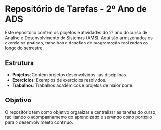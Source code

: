 # Repositório de Tarefas - 2º Ano de ADS

Este repositório contém os projetos e atividades do 2º ano do curso de Análise e Desenvolvimento de Sistemas (AMS). Aqui são armazenados os exercícios práticos, trabalhos e desafios de programação realizados ao longo do semestre.

## Estrutura

- **Projetos**: Contém projetos desenvolvidos nas disciplinas.
- **Exercicios**: Exemplos de exercícios resolvidos.
- **Trabalhos**: Trabalhos acadêmicos e projetos de maior porte.

## Objetivo

O repositório tem como objetivo organizar e centralizar as tarefas do curso, facilitando o acompanhamento do aprendizado e servindo como portfólio para o desenvolvimento contínuo.
